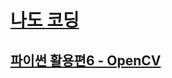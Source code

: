 # [나도 코딩](https://www.youtube.com/@nadocoding)
## [파이썬 활용편6 - OpenCV](https://www.youtube.com/watch?v=XK3eU9egll8&list=PLMsa_0kAjjrd8hYYCwbAuDsXZmHpqHvlV&index=7&t=10555s)
